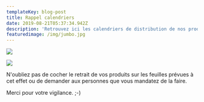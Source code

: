 ```yaml
---
templateKey: blog-post
title: Rappel calendriers
date: 2019-08-21T05:37:34.942Z
description: 'Retrouvez ici les calendriers de distribution de nos producteurs. '
featuredimage: /img/jumbo.jpg
---
```

![](/img/rappel-des-calendriers-de-distribution-aline-nicolas.jpg)

![](/img/rappel-des-calendriers-de-distribution-valentine-les-co-pains.jpg)

N'oubliez pas de cocher le retrait de vos produits sur les feuilles prévues à cet effet ou de demander aux personnes que vous mandatez de la faire.

Merci pour votre vigilance. ;-)
